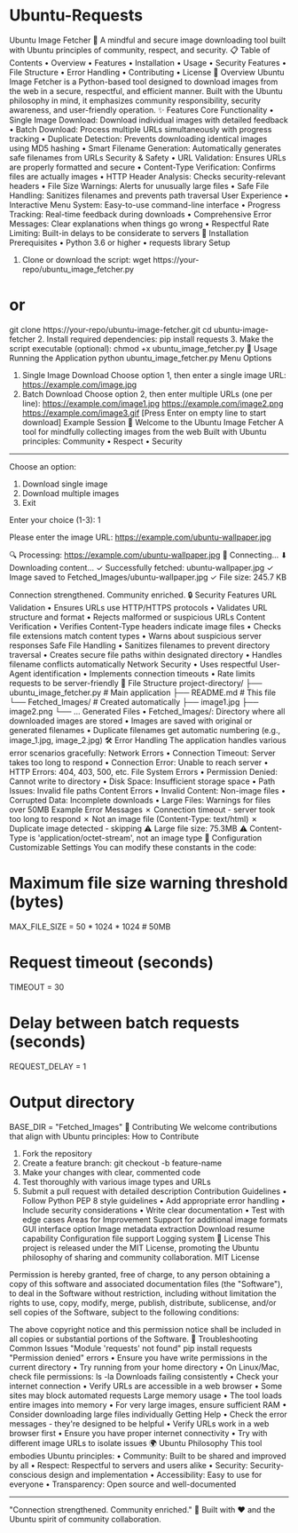 # Ubuntu-Requests
Ubuntu Image Fetcher 🐧
A mindful and secure image downloading tool built with Ubuntu principles of community, respect, and security.
📋 Table of Contents
•	Overview
•	Features
•	Installation
•	Usage
•	Security Features
•	File Structure
•	Error Handling
•	Contributing
•	License
🌟 Overview
Ubuntu Image Fetcher is a Python-based tool designed to download images from the web in a secure, respectful, and efficient manner. Built with the Ubuntu philosophy in mind, it emphasizes community responsibility, security awareness, and user-friendly operation.
✨ Features
Core Functionality
•	Single Image Download: Download individual images with detailed feedback
•	Batch Download: Process multiple URLs simultaneously with progress tracking
•	Duplicate Detection: Prevents downloading identical images using MD5 hashing
•	Smart Filename Generation: Automatically generates safe filenames from URLs
Security & Safety
•	URL Validation: Ensures URLs are properly formatted and secure
•	Content-Type Verification: Confirms files are actually images
•	HTTP Header Analysis: Checks security-relevant headers
•	File Size Warnings: Alerts for unusually large files
•	Safe File Handling: Sanitizes filenames and prevents path traversal
User Experience
•	Interactive Menu System: Easy-to-use command-line interface
•	Progress Tracking: Real-time feedback during downloads
•	Comprehensive Error Messages: Clear explanations when things go wrong
•	Respectful Rate Limiting: Built-in delays to be considerate to servers
🚀 Installation
Prerequisites
•	Python 3.6 or higher
•	requests library
Setup
1.	Clone or download the script:
 	wget https://your-repo/ubuntu_image_fetcher.py
# or
git clone https://your-repo/ubuntu-image-fetcher.git
cd ubuntu-image-fetcher
2.	Install required dependencies:
 	pip install requests
3.	Make the script executable (optional):
 	chmod +x ubuntu_image_fetcher.py
📖 Usage
Running the Application
python ubuntu_image_fetcher.py
Menu Options
1. Single Image Download
Choose option 1, then enter a single image URL:
https://example.com/image.jpg
2. Batch Download
Choose option 2, then enter multiple URLs (one per line):
https://example.com/image1.jpg
https://example.com/image2.png
https://example.com/image3.gif
[Press Enter on empty line to start download]
Example Session
🐧 Welcome to the Ubuntu Image Fetcher
A tool for mindfully collecting images from the web
Built with Ubuntu principles: Community • Respect • Security
------------------------------------------------------------

Choose an option:
1. Download single image
2. Download multiple images
3. Exit

Enter your choice (1-3): 1

Please enter the image URL: https://example.com/ubuntu-wallpaper.jpg

🔍 Processing: https://example.com/ubuntu-wallpaper.jpg
📡 Connecting...
⬇ Downloading content...
✓ Successfully fetched: ubuntu-wallpaper.jpg
✓ Image saved to Fetched_Images/ubuntu-wallpaper.jpg
✓ File size: 245.7 KB

Connection strengthened. Community enriched.
🔒 Security Features
URL Validation
•	Ensures URLs use HTTP/HTTPS protocols
•	Validates URL structure and format
•	Rejects malformed or suspicious URLs
Content Verification
•	Verifies Content-Type headers indicate image files
•	Checks file extensions match content types
•	Warns about suspicious server responses
Safe File Handling
•	Sanitizes filenames to prevent directory traversal
•	Creates secure file paths within designated directory
•	Handles filename conflicts automatically
Network Security
•	Uses respectful User-Agent identification
•	Implements connection timeouts
•	Rate limits requests to be server-friendly
📁 File Structure
project-directory/
├── ubuntu_image_fetcher.py    # Main application
├── README.md                  # This file
└── Fetched_Images/           # Created automatically
    ├── image1.jpg
    ├── image2.png
    └── ...
Generated Files
•	Fetched_Images/: Directory where all downloaded images are stored
•	Images are saved with original or generated filenames
•	Duplicate filenames get automatic numbering (e.g., image_1.jpg, image_2.jpg)
🛠 Error Handling
The application handles various error scenarios gracefully:
Network Errors
•	Connection Timeout: Server takes too long to respond
•	Connection Error: Unable to reach server
•	HTTP Errors: 404, 403, 500, etc.
File System Errors
•	Permission Denied: Cannot write to directory
•	Disk Space: Insufficient storage space
•	Path Issues: Invalid file paths
Content Errors
•	Invalid Content: Non-image files
•	Corrupted Data: Incomplete downloads
•	Large Files: Warnings for files over 50MB
Example Error Messages
✗ Connection timeout - server took too long to respond
✗ Not an image file (Content-Type: text/html)
✗ Duplicate image detected - skipping
⚠ Large file size: 75.3MB
⚠ Content-Type is 'application/octet-stream', not an image type
🔧 Configuration
Customizable Settings
You can modify these constants in the code:
# Maximum file size warning threshold (bytes)
MAX_FILE_SIZE = 50 * 1024 * 1024  # 50MB

# Request timeout (seconds)
TIMEOUT = 30

# Delay between batch requests (seconds)
REQUEST_DELAY = 1

# Output directory
BASE_DIR = "Fetched_Images"
🤝 Contributing
We welcome contributions that align with Ubuntu principles:
How to Contribute
1.	Fork the repository
2.	Create a feature branch: git checkout -b feature-name
3.	Make your changes with clear, commented code
4.	Test thoroughly with various image types and URLs
5.	Submit a pull request with detailed description
Contribution Guidelines
•	Follow Python PEP 8 style guidelines
•	Add appropriate error handling
•	Include security considerations
•	Write clear documentation
•	Test with edge cases
Areas for Improvement
Support for additional image formats
GUI interface option
Image metadata extraction
Download resume capability
Configuration file support
Logging system
📄 License
This project is released under the MIT License, promoting the Ubuntu philosophy of sharing and community collaboration.
MIT License

Permission is hereby granted, free of charge, to any person obtaining a copy
of this software and associated documentation files (the "Software"), to deal
in the Software without restriction, including without limitation the rights
to use, copy, modify, merge, publish, distribute, sublicense, and/or sell
copies of the Software, subject to the following conditions:

The above copyright notice and this permission notice shall be included in all
copies or substantial portions of the Software.
🐛 Troubleshooting
Common Issues
"Module 'requests' not found"
pip install requests
"Permission denied" errors
•	Ensure you have write permissions in the current directory
•	Try running from your home directory
•	On Linux/Mac, check file permissions: ls -la
Downloads failing consistently
•	Check your internet connection
•	Verify URLs are accessible in a web browser
•	Some sites may block automated requests
Large memory usage
•	The tool loads entire images into memory
•	For very large images, ensure sufficient RAM
•	Consider downloading large files individually
Getting Help
•	Check the error messages - they're designed to be helpful
•	Verify URLs work in a web browser first
•	Ensure you have proper internet connectivity
•	Try with different image URLs to isolate issues
🌍 Ubuntu Philosophy
This tool embodies Ubuntu principles:
•	Community: Built to be shared and improved by all
•	Respect: Respectful to servers and users alike
•	Security: Security-conscious design and implementation
•	Accessibility: Easy to use for everyone
•	Transparency: Open source and well-documented
________________________________________
"Connection strengthened. Community enriched." 🐧
Built with ❤️ and the Ubuntu spirit of community collaboration.

